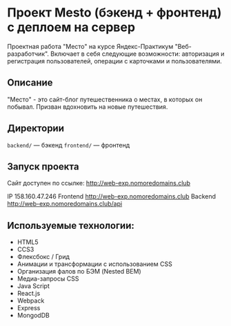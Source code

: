 # Проект Mesto (бэкенд + фронтенд) с деплоем на сервер
Проектная работа "Место" на курсе Яндекс-Практикум "Веб-разработчик". Включает в себя следующие возможности: авторизация и регистрация пользователей, операции с карточками и пользователями. 

## Описание
"Место" - это сайт-блог путешественника о местах, в которых он побывал. Призван вдохновить на новые путешествия. 

## Директории
`backend/` — бэкенд
`frontend/` — фронтенд

## Запуск проекта
Сайт доступен по ссылке: http://web-exp.nomoredomains.club

IP  158.160.47.246
Frontend http://web-exp.nomoredomains.club
Backend  http://web-exp.nomoredomains.club/api

## Используемые технологии:
- HTML5
- CCS3
- Флексбокс / Грид
- Анимации и трансформации с использованием CSS
- Организация фалов по БЭМ (Nested BEM)
- Медиа-запросы CSS
- Java Script
- React.js
- Webpack
- Express
- MongodDB